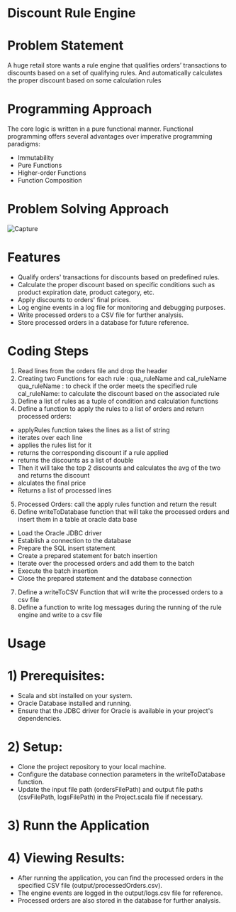 # Discount Rule Engine
# Problem Statement
A huge retail store wants a rule engine that qualifies orders’ transactions to discounts based
on a set of qualifying rules. And automatically calculates the proper discount based on some
calculation rules
# Programming Approach
The core logic is written in a pure functional manner.
Functional programming offers several advantages over imperative programming paradigms:
- Immutability
- Pure Functions
- Higher-order Functions
- Function Composition
# Problem Solving Approach

 
![Capture](https://github.com/israa-aly/Discount-Rule-Engine-By-Scala/assets/68852141/05ee34f9-1f21-46f7-ab86-abdf8d864c1b)

# Features
- Qualify orders' transactions for discounts based on predefined rules.
- Calculate the proper discount based on specific conditions such as product expiration date, product category, etc.
- Apply discounts to orders' final prices.
- Log engine events in a log file for monitoring and debugging purposes.
- Write processed orders to a CSV file for further analysis.
- Store processed orders in a database for future reference.
# Coding Steps
1) Read lines from the orders file and drop the header
2) Creating two Functions for each rule : qua_ruleName and cal_ruleName
   qua_ruleName : to check if the order meets the specified rule
   cal_ruleName: to calculate the discount based on the associated rule
3) Define a list of rules as a tuple of condition and calculation functions
4) Define a function to apply the rules to a list of orders and return processed orders:
- applyRules function takes the lines as a list of string
- iterates over each line
- applies the rules list for it 
- returns the corresponding discount if a rule applied
- returns the discounts as a list of double
-  Then it will take the top 2 discounts and calculates the avg of the two and returns 
the discount
- alculates the final price 
- Returns a list of processed lines
5) Processed Orders: call the apply rules function and return the result 
6) Define writeToDatabase function that will take the processed orders and insert them 
in a table at oracle data base 
- Load the Oracle JDBC driver
- Establish a connection to the database
- Prepare the SQL insert statement
- Create a prepared statement for batch insertion
- Iterate over the processed orders and add them to the batch
- Execute the batch insertion
- Close the prepared statement and the database connection
7) Define a writeToCSV Function that will write the processed orders to a csv file 
8) Define a function to write log messages during the running of the rule engine and 
write to a csv file
# Usage
# 1) Prerequisites:
- Scala and sbt installed on your system.
- Oracle Database installed and running.
- Ensure that the JDBC driver for Oracle is available in your project's dependencies.
# 2) Setup:
- Clone the project repository to your local machine.
- Configure the database connection parameters in the writeToDatabase function.
- Update the input file path (ordersFilePath) and output file paths (csvFilePath, logsFilePath) in the Project.scala file if necessary.
# 3) Runn the Application
# 4) Viewing Results:
- After running the application, you can find the processed orders in the specified CSV file (output/processedOrders.csv).
- The engine events are logged in the output/logs.csv file for reference.
- Processed orders are also stored in the database for further analysis.
